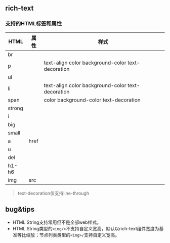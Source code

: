 ## rich-text

<!-- UTSCOMJSON.rich-text.description -->

### 支持的HTML标签和属性
|HTML   |属性    |样式
|-------|-------|-------|
|br     |       |
|p      |       |text-align color background-color text-decoration
|ul     |       |
|li     |       |text-align color background-color text-decoration
|span   |       |color background-color text-decoration
|strong |       |
|i      |       |
|big    |       |
|small  |       |
|a      |href   |
|u      |       |
|del    |       |
|h1-h6  |       |
|img    |src    |

> text-decoration仅支持line-through

<!-- UTSCOMJSON.rich-text.attrubute -->

<!-- UTSCOMJSON.rich-text.compatibility -->

<!-- UTSCOMJSON.rich-text.reference -->

## bug&tips

- HTML String支持常用但不是全部web样式。
- HTML String类型的`<img/>`不支持自定义宽高，默认以rich-text组件宽度为基准等比缩放；节点列表类型的`<img>/`支持自定义宽高。